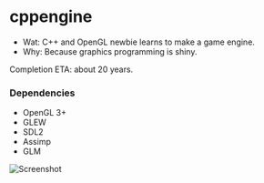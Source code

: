 # cppengine
* Wat: C++ and OpenGL newbie learns to make a game engine.
* Why: Because graphics programming is shiny.

Completion ETA: about 20 years.

### Dependencies
* OpenGL 3+
* GLEW
* SDL2
* Assimp
* GLM

![Screenshot](/screenshots/cppengine_1.png)

